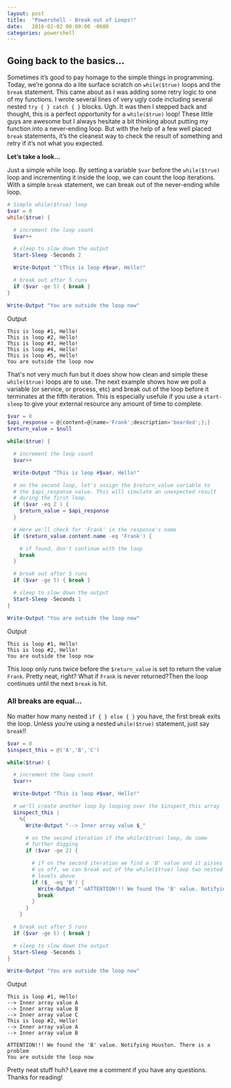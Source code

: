```yaml
---
layout: post
title:  "Powershell - Break out of Loops!"
date:   2016-02-02 00:00:00 -0600
categories: powershell
---
```



## Going back to the basics...

Sometimes it’s good to pay homage to the simple things in programming. Today, we’re gonna do a lite surface scratch on `while($true)` loops and the `break` statement. This came about as I was adding some retry logic to one of my functions. I wrote several lines of very ugly code including several nested `try { } catch { }` blocks. Ugh. It was then I stepped back and thought, this is a perfect opportunity for a `while($true)` loop! These little guys are awesome but I always hesitate a bit thinking about putting my function into a never-ending loop. But with the help of a few well placed `break` statements, it’s the cleanest way to check the result of something and retry if it’s not what you expected.

**Let’s take a look...**

Just a simple while loop. By setting a variable `$var` before the `while($true)` loop and incrementing it inside the loop, we can count the loop iterations. With a simple `break` statement, we can break out of the never-ending while loop.

```powershell
# Simple while($true) loop
$var = 0
while($true) {

  # increment the loop count
  $var++

  # sleep to slow down the output
  Start-Sleep -Seconds 2

  Write-Output "`tThis is loop #$var, Hello!"

  # break out after 5 runs
  if ($var -ge 5) { break }
}

Write-Output "You are outside the loop now"

```

Output

```
This is loop #1, Hello!
This is loop #2, Hello!
This is loop #3, Hello!
This is loop #4, Hello!
This is loop #5, Hello!
You are outside the loop now
```

That's not very much fun but it does show how clean and simple these `while($true)` loops are to use. The next example shows how we poll a variable (or service, or process, etc) and break out of the loop before it terminates at the fifth iteration. This is especially usefule if you use a `start-sleep` to give your external resource any amount of time to complete.

```powershell
$var = 0
$api_response = @{content=@{name='Frank';description='bearded';};}
$return_value = $null

while($true) {

  # increment the loop count
  $var++

  Write-Output "This is loop #$var, Hello!"

  # on the second loop, let's assign the $return_value variable to
  # the $api_response value. This will simulate an unexpected result
  # during the first loop.
  if ($var -eq 2 ) {
    $return_value = $api_response
  }

  # Here we'll check for 'Frank' in the response's name
  if ($return_value.content.name -eq 'Frank') {

    # if found, don't continue with the loop
    break
  }

  # break out after 5 runs
  if ($var -ge 5) { break }

  # sleep to slow down the output
  Start-Sleep -Seconds 1
}

Write-Output "You are outside the loop now"
```

Output

```
This is loop #1, Hello!
This is loop #2, Hello!
You are outside the loop now
```

This loop only runs twice before the `$return_value` is set to return the value `Frank`. Pretty neat, right? What if `Frank` is never returned?Then the loop continues until the next `break` is hit.

### All breaks are equal...

No matter how many nested `if { } else { }` you have, the first break exits the loop. Unless you’re using a nested `while($true)` statement, just say `break`!!

```powershell
$var = 0
$inspect_this = @('A','B','C')

while($true) {

  # increment the loop count
  $var++

  Write-Output "This is loop #$var, Hello!"

  # we'll create another loop by looping over the $inspect_this array
  $inspect_this |
    %{
      Write-Output "--> Inner array value $_"

      # on the second iteration if the while($true) loop, do some
      # further digging
      if ($var -ge 2) {

        # if on the second iteration we find a 'B' value and it pisses
        # us off, we can break out of the while($true) loop two nested
        # levels above
        if ($_ -eq 'B') {
          Write-Output "`nATTENTION!!! We found the 'B' value. Notifying Houston. There is a problem"
          break
        }
      }
    }

  # break out after 5 runs
  if ($var -ge 5) { break }

  # sleep to slow down the output
  Start-Sleep -Seconds 1
}

Write-Output "You are outside the loop now"
```

Output

```
This is loop #1, Hello!
--> Inner array value A
--> Inner array value B
--> Inner array value C
This is loop #2, Hello!
--> Inner array value A
--> Inner array value B

ATTENTION!!! We found the 'B' value. Notifying Houston. There is a problem
You are outside the loop now
```

Pretty neat stuff huh? Leave me a comment if you have any questions. Thanks for reading!
